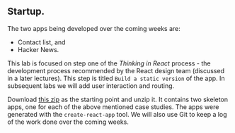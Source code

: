 ## Startup.

The two apps being developed over the coming weeks are:

+ Contact list, and
+ Hacker News. 

This lab is focused on step one of the *Thinking in React* process - the development process recommended by the React design team (discussed in a later lectures). This step is titled `Build a static version` of the app. In subsequent labs we will add user interaction and routing.

Download [this zip][start] as the starting point and unzip it. It contains two skeleton apps, one for each of the above mentioned case studies. The apps were generated with the `create-react-app` tool. We will also use Git to keep a log of the work done over the coming weeks.

[start]: ./archives/start.zip